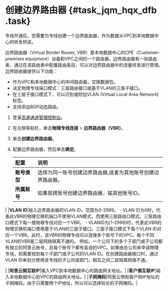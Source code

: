 # 创建边界路由器 {#task_jqm_hqx_dfb .task}

专线开通后，您需要为专线创建一个边界路由器，作为数据从VPC到本地数据中心的转发桥梁。

边界路由器（Virtual Border Router, VBR）是本地数据中心的CPE（Customer-premises equipment）设备和VPC之间的一个路由器。边界路由器有一张路由表，通过在该路由表中配置路由条目，可以对边界路由器中的流量转发进行管理。边界路由器提供以下功能：

-   作为VPC和本地数据中心的中间路由器，交换数据包。
-   决定物理专线端口模式：三层路由接口或基于VLAN的三层子接口。
-   在三层子接口模式下，可以识别或附加VLAN \(Virtual Local Area Network\) 标签。
-   支持添加BGP动态路由。

1.  登录[高速通道管理控制台](https://expressconnectnext.console.aliyun.com)。 
2.  在左侧导航栏，单击**物理专线连接** \> **边界路由器（VBR）**。
3.  单击**创建边界路由器**。
4.  配置边界路由器，然后单击**确定**。 

    |配置|说明|
    |:-|:-|
    |**账号类型**|选择为同一账号创建边界路由器,或者为其他账号创建边界路由器。|
    |**所属账号**| 如果是跨账号创建边界路由器，输其他账号ID。

 |
    |**VLAN ID**|输入边界路由器的VLAN ID，范围为0-2999。     -   VLAN ID为0时，代表此VBR的物理交换机端口不使用VLAN模式，而使用三层路由口模式。三层路由口模式下每一根物理专线对应一个VBR。
    -   VLANID为\[1-2999\]时，代表此VBR的物理交换机端口使用基于VLAN的三层子接口。三层子接口模式下每个VLAN ID对应一个VBR。此时，该VBR的物理专线可以连接多个账号下的VPC。每个不同VLAN的VBR是二层网络隔离不通的。
 例如，一个公司下的多个子部门或子公司都有独立的阿里云账号，且每个账号下都有各自的VPC。如果由总公司来申请物理专线，则需要规划每个子部门或子公司的VLAN ID。在创建路由器接口时，通过VLAN ID来划分使用该专线的子公司或部门，相互之间二层隔离网络不通。

 |
    |**阿里云侧互联IP**|输入VPC到本地数据中心的路由网关地址。|
    |**客户侧互联IP**|输入本地数据中心到VPC的路由网关地址。|
    |**子网掩码**|阿里云侧和客户侧IP地址的子网掩码。由于只需要两个IP地址，所以可以选择较长的子网掩码。|


